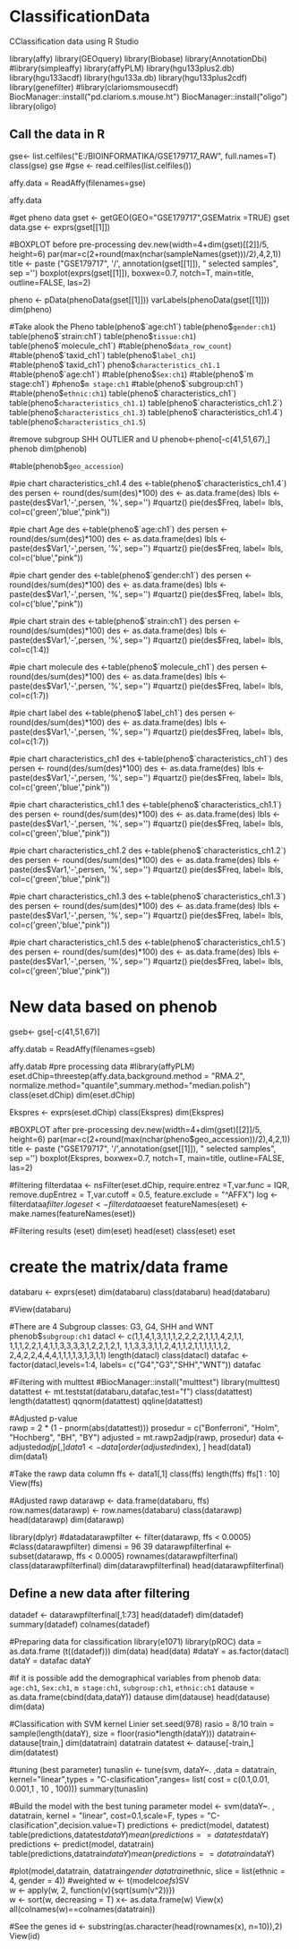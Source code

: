 # ClassificationData
CClassification data using R Studio

library(affy)
library(GEOquery)
library(Biobase)
library(AnnotationDbi)
#library(simpleaffy)
library(affyPLM)
library(hgu133plus2.db)
library(hgu133acdf)
library(hgu133a.db)
library(hgu133plus2cdf)
library(genefilter)
#library(clariomsmousecdf)
BiocManager::install("pd.clariom.s.mouse.ht")
BiocManager::install("oligo")
library(oligo)


## Call the data in R
gse<- list.celfiles("E:/BIOINFORMATIKA/GSE179717_RAW", full.names=T)
class(gse)
gse
#gse <- read.celfiles(list.celfiles())

affy.data = ReadAffy(filenames=gse)

affy.data

#get pheno data
gset <- getGEO(GEO="GSE179717",GSEMatrix =TRUE)
gset
data.gse <- exprs(gset[[1]])

#BOXPLOT before pre-processing
dev.new(width=4+dim(gset)[[2]]/5, height=6)
par(mar=c(2+round(max(nchar(sampleNames(gset)))/2),4,2,1))
title <- paste ("GSE179717", '/', annotation(gset[[1]]), " selected samples", sep ='')
boxplot(exprs(gset[[1]]), boxwex=0.7, notch=T, main=title, outline=FALSE, las=2)

pheno <- pData(phenoData(gset[[1]]))
varLabels(phenoData(gset[[1]]))
dim(pheno)

#Take alook the Pheno
table(pheno$`age:ch1`)
table(pheno$`gender:ch1`)
table(pheno$`strain:ch1`)
table(pheno$`tissue:ch1`)
table(pheno$`molecule_ch1`)
#table(pheno$`data_row_count`)
#table(pheno$`taxid_ch1`)
table(pheno$`label_ch1`)
#table(pheno$`taxid_ch1`)
pheno$`characteristics_ch1.1`
#table(pheno$`age:ch1`)
#table(pheno$`Sex:ch1`)
#table(pheno$`m stage:ch1`)
#pheno$`m stage:ch1`
#table(pheno$`subgroup:ch1`)
#table(pheno$`ethnic:ch1`)
table(pheno$`characteristics_ch1`)
table(pheno$`characteristics_ch1.1`)
table(pheno$`characteristics_ch1.2`)
table(pheno$`characteristics_ch1.3`)
table(pheno$`characteristics_ch1.4`)
table(pheno$`characteristics_ch1.5`)

#remove subgroup SHH OUTLIER and U
phenob<-pheno[-c(41,51,67),]
phenob
dim(phenob)

#table(phenob$`geo_accession`)

#pie chart characteristics_ch1.4
des <-table(pheno$`characteristics_ch1.4`)
des
persen <- round(des/sum(des)*100)
des <- as.data.frame(des)
lbls <- paste(des$Var1,'-',persen, '%', sep='')
#quartz()
pie(des$Freq, label= lbls, col=c('green','blue',"pink"))

#pie chart Age
des <-table(pheno$`age:ch1`)
des
persen <- round(des/sum(des)*100)
des <- as.data.frame(des)
lbls <- paste(des$Var1,'-',persen, '%', sep='')
#quartz()
pie(des$Freq, label= lbls, col=c('blue',"pink"))

#pie chart gender
des <-table(pheno$`gender:ch1`)
des
persen <- round(des/sum(des)*100)
des <- as.data.frame(des)
lbls <- paste(des$Var1,'-',persen, '%', sep='')
#quartz()
pie(des$Freq, label= lbls, col=c('blue',"pink"))

#pie chart strain
des <-table(pheno$`strain:ch1`)
des
persen <- round(des/sum(des)*100)
des <- as.data.frame(des)
lbls <- paste(des$Var1,'-',persen, '%', sep='')
#quartz()
pie(des$Freq, label= lbls, col=c(1:4))


#pie chart molecule
des <-table(pheno$`molecule_ch1`)
des
persen <- round(des/sum(des)*100)
des <- as.data.frame(des)
lbls <- paste(des$Var1,'-',persen, '%', sep='')
#quartz()
pie(des$Freq, label= lbls, col=c(1:7))

#pie chart label
des <-table(pheno$`label_ch1`)
des
persen <- round(des/sum(des)*100)
des <- as.data.frame(des)
lbls <- paste(des$Var1,'-',persen, '%', sep='')
#quartz()
pie(des$Freq, label= lbls, col=c(1:7))

#pie chart characteristics_ch1
des <-table(pheno$`characteristics_ch1`)
des
persen <- round(des/sum(des)*100)
des <- as.data.frame(des)
lbls <- paste(des$Var1,'-',persen, '%', sep='')
#quartz()
pie(des$Freq, label= lbls, col=c('green','blue',"pink"))

#pie chart characteristics_ch1.1
des <-table(pheno$`characteristics_ch1.1`)
des
persen <- round(des/sum(des)*100)
des <- as.data.frame(des)
lbls <- paste(des$Var1,'-',persen, '%', sep='')
#quartz()
pie(des$Freq, label= lbls, col=c('green','blue',"pink"))

#pie chart characteristics_ch1.2
des <-table(pheno$`characteristics_ch1.2`)
des
persen <- round(des/sum(des)*100)
des <- as.data.frame(des)
lbls <- paste(des$Var1,'-',persen, '%', sep='')
#quartz()
pie(des$Freq, label= lbls, col=c('green','blue',"pink"))

#pie chart characteristics_ch1.3
des <-table(pheno$`characteristics_ch1.3`)
des
persen <- round(des/sum(des)*100)
des <- as.data.frame(des)
lbls <- paste(des$Var1,'-',persen, '%', sep='')
#quartz()
pie(des$Freq, label= lbls, col=c('green','blue',"pink"))

#pie chart characteristics_ch1.5
des <-table(pheno$`characteristics_ch1.5`)
des
persen <- round(des/sum(des)*100)
des <- as.data.frame(des)
lbls <- paste(des$Var1,'-',persen, '%', sep='')
#quartz()
pie(des$Freq, label= lbls, col=c('green','blue',"pink"))

# New data based on phenob
gseb<- gse[-c(41,51,67)]

affy.datab = ReadAffy(filenames=gseb)

affy.datab
#pre processing data
#library(affyPLM)
eset.dChip=threestep(affy.data,background.method = "RMA.2", normalize.method="quantile",summary.method="median.polish")
class(eset.dChip)
dim(eset.dChip)

Ekspres <- exprs(eset.dChip)
class(Ekspres)
dim(Ekspres)

#BOXPLOT after pre-processing
dev.new(width=4+dim(gset)[[2]]/5, height=6)
par(mar=c(2+round(max(nchar(pheno$geo_accession))/2),4,2,1))
title <- paste ("GSE179717", '/',annotation(gset[[1]]), " selected samples", sep ='')
boxplot(Ekspres, boxwex=0.7, notch=T, main=title, outline=FALSE, las=2)


#filtering
filterdataa <- nsFilter(eset.dChip, require.entrez =T,var.func = IQR, 
                        remove.dupEntrez = T,var.cutoff = 0.5, feature.exclude = "^AFFX")
log <-filterdataa$filter.log
eset <- filterdataa$eset
featureNames(eset) <- make.names(featureNames(eset))

#Filtering results (eset)
dim(eset) 
head(eset)
class(eset)
eset

# create the matrix/data frame
databaru <- exprs(eset)
dim(databaru)
class(databaru)
head(databaru)

#View(databaru)

#There are 4 Subgroup classes: G3, G4, SHH and WNT
phenob$`subgroup:ch1`
datacl <- c(1,1,4,1,3,1,1,1,2,2,2,2,1,1,1,4,2,1,1,
            1,1,1,2,2,1,4,1,1,3,3,3,3,1,2,2,1,2,1,
            1,1,3,3,3,1,1,2,4,1,1,2,1,1,1,1,1,1,2,
            2,4,2,2,4,4,4,1,1,1,1,3,1,3,1,1)
length(datacl)
class(datacl)
datafac <- factor(datacl,levels=1:4, labels= c("G4","G3","SHH","WNT"))
datafac

#Filtering with multtest
#BiocManager::install("multtest")
library(multtest) 
datattest <- mt.teststat(databaru,datafac,test="f") 
class(datattest)
length(datattest)
qqnorm(datattest)
qqline(datattest)

#Adjusted p-value  
rawp = 2 * (1 - pnorm(abs(datattest))) 
prosedur = c("Bonferroni", "Holm", "Hochberg", "BH", "BY") 
adjusted = mt.rawp2adjp(rawp, prosedur) 
data <- adjusted$adjp[,] 
data1 <- data[order(adjusted$index), ] 
head(data1)
dim(data1)

#Take the rawp data column
ffs <- data1[,1] 
class(ffs)
length(ffs)
ffs[1 : 10]
View(ffs)

#Adjusted rawp 
datarawp <- data.frame(databaru, ffs) 
row.names(datarawp) <- row.names(databaru)
class(datarawp)
head(datarawp)
dim(datarawp) 

library(dplyr) 
#datadatarawpfilter <- filter(datarawp, ffs < 0.0005) 
#class(datarawpfilter) dimensi = 96 39
datarawpfilterfinal <- subset(datarawp, ffs < 0.0005)
rownames(datarawpfilterfinal)
class(datarawpfilterfinal)
dim(datarawpfilterfinal) 
head(datarawpfilterfinal)

## Define a new data after filtering
datadef <- datarawpfilterfinal[,1:73]
head(datadef)
dim(datadef)
summary(datadef)
colnames(datadef)

#Preparing data for classification
library(e1071)
library(pROC)
data   = as.data.frame (t((datadef)))
dim(data)
head(data)
#dataY = as.factor(datacl) 
dataY = datafac
dataY

#if it is possible add the demographical variables from phenob data: `age:ch1`, `Sex:ch1`, `m stage:ch1`, `subgroup:ch1`, `ethnic:ch1`
datause = as.data.frame(cbind(data,dataY)) 
datause
dim(datause)
head(datause)
dim(data)

#Classification with SVM kernel Linier
set.seed(978)
rasio = 8/10
train = sample(length(dataY), size = floor(rasio*length(dataY)))
datatrain<- datause[train,]
dim(datatrain)
datatrain
datatest <- datause[-train,]
dim(datatest)

#tuning (best parameter)
tunaslin <- tune(svm, dataY~. ,data = datatrain, kernel="linear",types = "C-clasification",ranges= list( cost = c(0.1,0.01, 0.001,1 , 10 , 100)))
summary(tunaslin)

#Build the model with the best tuning parameter
model <- svm(dataY~. , datatrain, kernel = "linear", cost=0.1,scale=F, types = "C-clasification",decision.value=T)
predictions <- predict(model, datatest)
table(predictions,datatest$dataY)
mean(predictions == datatest$dataY)
predictions <- predict(model, datatrain) 
table(predictions,datatrain$dataY) 
mean(predictions == datatrain$dataY)

#plot(model,datatrain, datatrain$gender~datatrain$ethnic, slice = list(ethnic = 4, gender = 4))
#weighted
w <- t(model$coefs) %*% model$SV        
w <- apply(w, 2, function(v){sqrt(sum(v^2))})   
w <- sort(w, decreasing = T)
x<- as.data.frame(w)
View(x)
all(colnames(w)==colnames(datatrain))

#See the genes
id <- substring(as.character(head(rownames(x), n=10)),2) 
View(id)
